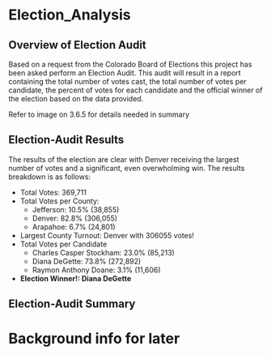 # Election_Analysis

## Overview of Election Audit
Based on a request from the Colorado Board of Elections this project has been asked perform an Election Audit.  This audit will result in a report containing the total number of votes cast, the total number of votes per candidate, the percent of votes for each candidate and the official winner of the election based on the data provided. 

Refer to image on 3.6.5 for details needed in summary


## Election-Audit Results
The results of the election are clear with Denver receiving the largest number of votes and a significant, even overwholming win.  The results breakdown is as follows:
* Total Votes: 369,711
* Total Votes per County:
  * Jefferson: 10.5% (38,855)
  * Denver: 82.8% (306,055)
  * Arapahoe: 6.7% (24,801)
* Largest County Turnout: Denver with 306055 votes!
* Total Votes per Candidate
  * Charles Casper Stockham: 23.0% (85,213)
  * Diana DeGette: 73.8% (272,892)
  * Raymon Anthony Doane: 3.1% (11,606)
* **Election Winner!:  Diana DeGette**



## Election-Audit Summary
















# Background info for later


